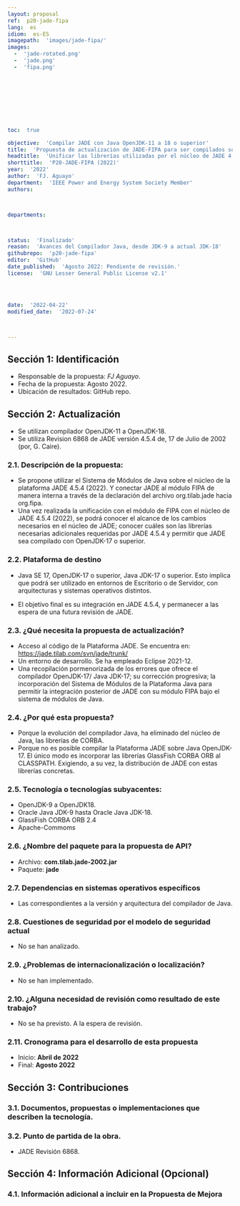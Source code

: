 ```yaml
---
layout: proposal
ref:  p20-jade-fipa
lang:  es
idiom:  es-ES
imagepath:  'images/jade-fipa/'
images:
  -  'jade-rotated.png'
  -  'jade.png'
  -  'fipa.png'









toc:  true

objective:  'Compilar JADE con Java OpenJDK-11 a 18 o superior'
title:  'Propuesta de actualización de JADE-FIPA para ser compilados sobre OpenJDK-11 a 18'
headtitle:  'Unificar las librerías utilizadas por el núcleo de JADE 4.5.4: esta es una propuesta para actualización del mecanismo de compilación de manera que pueda realizarse con OpenJDK-11 a 18 o superior. Y permitr la futura adopción del Java Platform Module System en el núcleo de JADE.'
shorttitle:  'P20-JADE-FIPA (2022)'
year:  '2022'
author:  'FJ. Aguayo'
department:  'IEEE Power and Energy System Society Member'
authors:



departments:



status:  'Finalizado'
reason:  'Avances del Compilador Java, desde JDK-9 a actual JDK-18'
githubrepo:  'p20-jade-fipa'
editor:  'GitHub'
date_published:  'Agosto 2022: Pendiente de revisión.'
license:  'GNU Lesser General Public License v2.1'




date:  '2022-04-22'
modified_date:  '2022-07-24'



---
```








  

##   Sección 1: Identificación
-  Responsable de la propuesta: _FJ Aguayo_.
-  Fecha de la propuesta: Agosto 2022.
-  Ubicación de resultados: GitHub repo.

##   Sección 2: Actualización
-  Se utilizan compilador OpenJDK-11 a OpenJDK-18.
-  Se utiliza Revision 6868 de JADE versión 4.5.4 de, 17 de Julio de 2002 (por, G. Caire).

###  2.1. Descripción de la propuesta:

-  Se propone utilizar el Sistema de Módulos de Java sobre el núcleo de la plataforma JADE 4.5.4 (2022). Y conectar JADE al módulo FIPA de manera interna a través de la declaración del archivo org.tilab.jade hacia org.fipa. 
-  Una vez realizada la unificación con el módulo de FIPA con el núcleo de JADE 4.5.4 (2022), se podrá conocer el alcance de los cambios necesarios en el núcleo de JADE; conocer cuáles son las librerías necesarias adicionales requeridas por JADE 4.5.4 y permitir que JADE sea compilado con OpenJDK-17 o superior.

###  2.2. Plataforma de destino
-  Java SE 17, OpenJDK-17 o superior, Java JDK-17 o superior. Esto implica que podrá ser utilizado en entornos de Escritorio o de Servidor, con arquitecturas y sistemas operativos distintos.
  
-  El objetivo final es su integración en JADE 4.5.4, y permanecer a las espera de una futura revisión de JADE.




###  2.3. ¿Qué necesita la propuesta de actualización?
-  Acceso al código de la Plataforma JADE. Se encuentra en: <https://jade.tilab.com/svn/jade/trunk/>
-  Un entorno de desarrollo. Se ha empleado Eclipse 2021-12.
-  Una recopilación pormenorizada de los errores que ofrece el compilador OpenJDK-17/ Java JDK-17; su corrección progresiva; la incorporación del Sistema de Módulos de la Plataforma Java para permitir la integración posterior de JADE con su módulo FIPA bajo el sistema de módulos de Java.


###  2.4. ¿Por qué esta propuesta?
-  Porque la evolución del compilador Java, ha eliminado del núcleo de Java, las librerías de CORBA. 
-  Porque no es posible compilar la Plataforma JADE sobre Java OpenJDK-17. El único modo es incorporar las librerías GlassFish CORBA ORB al CLASSPATH. Exigiendo, a su vez, la distribución de JADE con estas librerías concretas.






###  2.5. Tecnología o tecnologías subyacentes:
-  OpenJDK-9 a OpenJDK18.
-  Oracle Java JDK-9 hasta Oracle Java JDK-18.
-  GlassFish CORBA ORB 2.4
-  Apache-Commoms








###  2.6. ¿Nombre del paquete para la propuesta de API?
-  Archivo: **com.tilab.jade-2002.jar**
-  Paquete: **jade**













###  2.7. Dependencias en sistemas operativos específicos
-  Las correspondientes a la versión y arquitectura del compilador de Java.












###  2.8. Cuestiones de seguridad por el modelo de seguridad actual
-  No se han analizado.














###  2.9. ¿Problemas de internacionalización o localización?
-  No se han implementado.















###  2.10. ¿Alguna necesidad de revisión como resultado de este trabajo?
-  No se ha previsto. A la espera de revisión.
















###  2.11. Cronograma para el desarrollo de esta propuesta
-   Inicio: **Abril de 2022**
-   Final: **Agosto 2022**
















##   Sección 3: Contribuciones




###  3.1. Documentos, propuestas o implementaciones que describen la tecnología.















###  3.2. Punto de partida de la obra.
-   JADE Revisión 6868.



















##   Sección 4: Información Adicional (Opcional)












###  4.1. Información adicional a incluir en la Propuesta de Mejora
  
  





